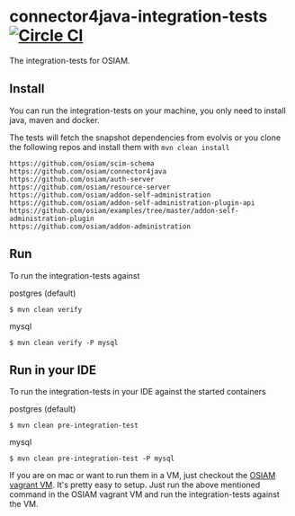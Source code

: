 # connector4java-integration-tests [![Circle CI](https://circleci.com/gh/osiam/connector4java-integration-tests.svg?style=svg)](https://circleci.com/gh/osiam/connector4java-integration-tests)

The integration-tests for OSIAM.

## Install

You can run the integration-tests on your machine, you only need to install
java, maven and docker.

The tests will fetch the snapshot dependencies from evolvis or you clone the
following repos and install them with ```mvn clean install```

```
https://github.com/osiam/scim-schema
https://github.com/osiam/connector4java
https://github.com/osiam/auth-server
https://github.com/osiam/resource-server
https://github.com/osiam/addon-self-administration
https://github.com/osiam/addon-self-administration-plugin-api
https://github.com/osiam/examples/tree/master/addon-self-administration-plugin
https://github.com/osiam/addon-administration
```

## Run

To run the integration-tests against 

postgres (default)

    $ mvn clean verify

mysql

    $ mvn clean verify -P mysql

## Run in your IDE

To run the integration-tests in your IDE against the started containers

postgres (default)

    $ mvn clean pre-integration-test

mysql

    $ mvn clean pre-integration-test -P mysql

If you are on mac or want to run them in a VM, just checkout the
[OSIAM vagrant VM](https://github.com/osiam/vagrant). It's pretty easy to setup.
Just run the above mentioned command in the OSIAM vagrant VM and run the
integration-tests against the VM.
